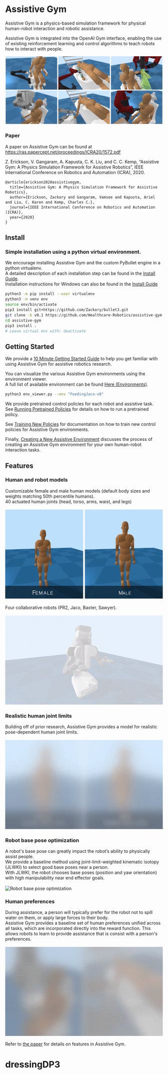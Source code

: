 # Assistive Gym

Assistive Gym is a physics-based simulation framework for physical human-robot interaction and robotic assistance.

Assistive Gym is integrated into the OpenAI Gym interface, enabling the use of existing reinforcement learning and control algorithms to teach robots how to interact with people. 

![Assistive Gym](images/assistive_gym.jpg "Assistive Gym")

### Paper
A paper on Assistive Gym can be found at https://ras.papercept.net/proceedings/ICRA20/1572.pdf

Z. Erickson, V. Gangaram, A. Kapusta, C. K. Liu, and C. C. Kemp, “Assistive Gym: A Physics Simulation Framework for Assistive Robotics”, IEEE International Conference on Robotics and Automation (ICRA), 2020.
```
@article{erickson2020assistivegym,
  title={Assistive Gym: A Physics Simulation Framework for Assistive Robotics},
  author={Erickson, Zackory and Gangaram, Vamsee and Kapusta, Ariel and Liu, C. Karen and Kemp, Charles C.},
  journal={IEEE International Conference on Robotics and Automation (ICRA)},
  year={2020}
}
```

## Install
### Simple installation using a python virtual environment.
We encourage installing Assistive Gym and the custom PyBullet engine in a python virtualenv.  
A detailed description of each installation step can be found in the [Install Guide](https://github.com/Healthcare-Robotics/assistive-gym/wiki/1.-Install).  
Installation instructions for Windows can also be found in the [Install Guide](https://github.com/Healthcare-Robotics/assistive-gym/wiki/1.-Install#installing-on-windows)
```bash
python3 -m pip install --user virtualenv
python3 -m venv env
source env/bin/activate
pip3 install git+https://github.com/Zackory/bullet3.git
git clone -b v0.1 https://github.com/Healthcare-Robotics/assistive-gym.git
cd assistive-gym
pip3 install .
# Leave virtual env with: deactivate
```

## Getting Started
We provide a [10 Minute Getting Started Guide](https://github.com/Healthcare-Robotics/assistive-gym/wiki/3.-Getting-Started) to help you get familiar with using Assistive Gym for assistive robotics research.

You can visualize the various Assistive Gym environments using the environment viewer.  
A full list of available environment can be found [Here (Environments)](https://github.com/Healthcare-Robotics/assistive-gym/wiki/2.-Environments).
```bash
python3 env_viewer.py --env "FeedingJaco-v0"
```

We provide pretrained control policies for each robot and assistive task.  
See [Running Pretrained Policies](https://github.com/Healthcare-Robotics/assistive-gym/wiki/4.-Running-Pretrained-Policies) for details on how to run a pretrained policy.

See [Training New Policies](https://github.com/Healthcare-Robotics/assistive-gym/wiki/5.-Training-New-Policies) for documentation on how to train new control policies for Assistive Gym environments.

Finally, [Creating a New Assistive Environment](https://github.com/Healthcare-Robotics/assistive-gym/wiki/6.-Creating-a-New-Assistive-Environment) discusses the process of creating an Assistive Gym environment for your own human-robot interaction tasks.

## Features
### Human and robot models 
Customizable female and male human models (default body sizes and weights matching 50th percentile humans).  
40 actuated human joints (head, torso, arms, waist, and legs)  
&nbsp;  
![Human models](images/human_models.gif "Human models")  
&nbsp;  
Four collaborative robots (PR2, Jaco, Baxter, Sawyer).  
&nbsp;  
![Robot models](images/robot_models.gif "Robot models")
### Realistic human joint limits
Building off of prior research, Assistive Gym provides a model for realistic pose-dependent human joint limits.  
&nbsp;  
![Realistic human joint limits](images/realistic_human_joint_limits.gif "Realistic human joint limits")
### Robot base pose optimization
A robot's base pose can greatly impact the robot’s ability to physically assist people.  
We provide a baseline method using joint-limit-weighted kinematic isotopy (JLWKI) to select good base poses near a person.  
With JLWKI, the robot chooses base poses (position and yaw orientation) with high manipulability near end effector goals.  
&nbsp;  
![Robot base pose optimization](images/robot_base_pose_optimization.gif "Robot base pose optimization")
### Human preferences
During assistance, a person will typically prefer for the robot not to spill water on them, or apply large forces to their body.  
Assistive Gym provides a baseline set of human preferences unified across all tasks, which are incorporated directly into the reward function.
This allows robots to learn to provide assistance that is consist with a person's preferences.  
&nbsp;  
![Human preferences](images/human_preferences.gif "Human preferences")

Refer to [the paper](https://arxiv.org/abs/1910.04700) for details on features in Assistive Gym.
# dressingDP3
